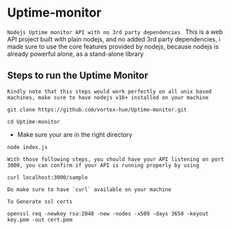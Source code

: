 # Uptime-monitor

`
Nodejs Uptime monitor API with no 3rd party dependencies 
`
This is a web API project built with plain nodejs, and no added 3rd party dependencies, i made sure to use the core features provided by nodejs, because nodejs is already powerful alone, as a stand-alone library

## Steps to run the Uptime Monitor
    Kindly note that this steps would work perfectly on all unix based machines, make sure to have nodejs v16+ installed on your machine
```
git clone https://github.com/vortex-hue/Uptime-monitor.git
```

```
cd Uptime-monitor
```

- Make sure your are in the right directory

```
node index.js
```

    With those following steps, you should have your API listening on port 3000, you can confirm if your API is running properly by using 

```
curl localhost:3000/sample
```

    Do make sure to have `curl` available on your machine

    To Generate ssl certs

`
openssl req -newkey rsa:2048 -new -nodes -x509 -days 3650 -keyout key.pem -out cert.pem
`